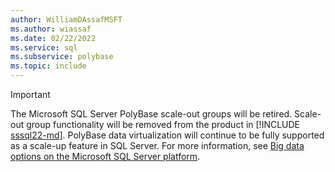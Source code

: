 ```yaml
---
author: WilliamDAssafMSFT
ms.author: wiassaf
ms.date: 02/22/2022
ms.service: sql
ms.subservice: polybase
ms.topic: include
---
```


> [!IMPORTANT]
> The Microsoft SQL Server PolyBase scale-out groups will be retired. Scale-out group functionality will be removed from the product in [!INCLUDE [sssql22-md](sssql22-md.md)]. PolyBase data virtualization will continue to be fully supported as a scale-up feature in SQL Server. For more information, see [Big data options on the Microsoft SQL Server platform](../big-data-cluster/big-data-options.md).